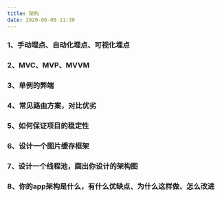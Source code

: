 ```yaml
---
title: 架构
date: 2020-06-08 11:30
---
```


### 1、手动埋点、自动化埋点、可视化埋点
### 2、MVC、MVP、MVVM
### 3、单例的弊端
### 4、常见路由方案，对比优劣
### 5、如何保证项目的稳定性
### 6、设计一个图片缓存框架
### 7、设计一个线程池，画出你设计的架构图
### 8、你的app架构是什么，有什么优缺点、为什么这样做、怎么改进